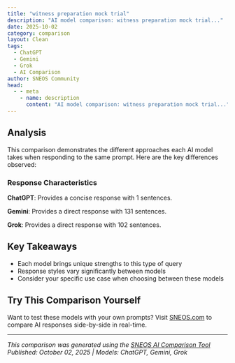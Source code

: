 ```yaml
---
title: "witness preparation mock trial"
description: "AI model comparison: witness preparation mock trial..."
date: 2025-10-02
category: comparison
layout: Clean
tags:
  - ChatGPT
  - Gemini
  - Grok
  - AI Comparison
author: SNEOS Community
head:
  - - meta
    - name: description
      content: "AI model comparison: witness preparation mock trial..."
---
```


<ChatComparison
  title="witness preparation mock trial"
  prompt="witness preparation mock trial"
  :responses='{
    "ChatGPT": "Preparing a witness for a mock trial is a critical step that involves several key elements. Here is a structured approach to witness preparation:\n\n### 1. Understand the Case\n- **Review the Case Facts**: Ensure the witness understands the details of the case, including the charges, claims, and main arguments from both sides.\n- **Know the Legal Context**: Briefly explain the applicable laws and how they relate to the testimony.\n\n### 2. Define the Witness&#x27;s Role\n- **Identify the Witness&#x27;s Perspective**: Discuss what the witness saw, heard, experienced, or knows.\n- **Discuss the Importance of Their Testimony**: Explain how their testimony fits into the overall case strategy.\n\n### 3. Review Relevant Materials\n- **Examine Evidence**: Review documents, photographs, videos, or any other evidence that relates to the witness&#x27;s testimony.\n- **Discuss Previous Statements**: Go over any prior statements the witness has made in depositions or reports to ensure consistency.\n\n### 4. Question Preparation\n- **Prepare Direct Examination Questions**: Draft a list of questions that the attorney will ask during direct examination. Focus on open-ended questions that allow the witness to narrate their story.\n- **Anticipate Cross-Examination**: Prepare the witness for questions they might face during cross-examination. This could include probing for inconsistencies or challenging their credibility.\n\n### 5. Practice Delivery\n- **Role Play**: Conduct a mock direct examination and cross-examination. Provide instant feedback on their delivery, body language, and clarity.\n- **Control Nervousness**: Teach techniques for managing stress and maintaining composure, such as deep breathing or visualization.\n\n### 6. Review Do’s and Don&#x27;ts\n- **Do’s**: \n  - Answer honestly and clearly.\n  - Listen carefully to questions before answering.\n  - Stay calm and take your time.\n  - Ask for clarification if a question is confusing.\n  \n- **Don&#x27;ts**:\n  - Don’t volunteer information not asked for.\n  - Avoid speculation or guessing.\n  - Don’t argue with the opposing attorney or express emotions.\n\n### 7. The Day of the Mock Trial\n- **Arrive Early**: Ensure the witness knows the importance of punctuality and being settled before the proceedings.\n- **Stay Focused**: Remind them to stay focused on their testimony and avoid discussions about the case outside of official proceedings.\n\n### 8. Post-Trial Reflection\n- **Debrief**: After the mock trial, have a discussion with the witness about how they felt the testimony went, what went well, and what could be improved.\n- **Feedback**: Provide constructive feedback based on their performance, and suggest areas for improvement for future trials.\n\nBy following this structured approach, you can help ensure your witness is well-prepared, confident, and effective in conveying their testimony during the mock trial.",
    "Gemini": "Okay, let\u0027s break down how to conduct effective witness preparation for a mock trial. This is a crucial element of success in any mock trial competition.\n\n**I. Goals of Witness Preparation**\n\n*   **Truthful and Compelling Testimony:** The primary goal is for the witness to deliver truthful testimony in a clear, concise, and believable manner. You\u0027re *not* coaching them to lie, but rather helping them present the truth in the most effective way.\n*   **Anticipating Questions:**  Prepare the witness for both direct examination (friendly questions from your side) and cross-examination (potentially hostile questions from the opposing side).\n*   **Understanding the Rules of Evidence:**  Ensure the witness understands basic evidentiary rules (e.g., hearsay, speculation) so they can avoid giving objectionable testimony.\n*   **Maintaining Composure and Credibility:** Help the witness remain calm, confident, and credible, even under pressure from cross-examination.\n*   **Staying Within the Scope of the Affidavit/Statement:**  The witness must stick to the facts provided in their pre-trial affidavit/statement.  They can\u0027t add new information during trial.\n*   **Presenting a Favorable Narrative:**  While sticking to the facts, help the witness emphasize details that support your case theory and minimize the impact of unfavorable facts.\n*   **Effective Communication:**  Work on the witness\u0027s tone, body language, and pace of speech to ensure they are understood and connect with the judge/jury.\n\n**II.  Key Steps in Witness Preparation**\n\n1.  **Initial Review and Understanding:**\n\n    *   **Affidavit/Statement:**  The very first step is for the witness to thoroughly read and understand their own affidavit/statement.  Make sure they know every detail contained within it.  They should be able to summarize it in their own words.\n    *   **Case Theory:** Explain the overall case theory to the witness and how their testimony fits into the larger narrative.  They need to understand why their testimony matters.  What are you trying to prove or disprove with their testimony?\n    *   **Key Facts:**  Identify the key facts that the witness will be testifying about. Highlight these facts in their statement.\n    *   **Weaknesses:** Discuss potential weaknesses in their testimony or inconsistencies in the facts.  Brainstorm ways to address these issues.\n\n2.  **Direct Examination Preparation:**\n\n    *   **Drafting Questions:**  Create a list of direct examination questions that will elicit the desired information from the witness in a logical and compelling order. The questions should be open-ended to allow the witness to tell their story naturally.\n    *   **Practicing the Direct:**  Conduct multiple practice sessions where you ask the direct examination questions and the witness answers.\n        *   **Focus on Clarity and Conciseness:**  Encourage the witness to give clear, concise answers.  Avoid rambling or speculation.\n        *   **Encourage Storytelling:**  Help the witness tell their story in a natural and engaging way.  Encourage them to use vivid language and descriptive details.\n        *   **\u0022Why\u0022 Questions:**  Use \u0022why\u0022 questions to elicit explanations and motivations.\n        *   **\u0022How\u0022 Questions:** Use \u0022how\u0022 questions to elicit details and descriptions of events.\n        *   **Exhibits:** If there are exhibits, practice introducing them through the witness.  Make sure the witness can properly identify and authenticate the exhibit.\n    *   **Refine and Adjust:**  Based on the practice sessions, refine the questions and the witness\u0027s answers.  Address any areas of confusion or weakness.\n\n3.  **Cross-Examination Preparation:**\n\n    *   **Anticipating Questions:**  Brainstorm a list of potential cross-examination questions.  Think about the opposing side\u0027s case theory and how they will try to attack the witness\u0027s credibility or the facts.\n    *   **Practicing the Cross:**  Conduct practice sessions where you play the role of the opposing attorney and ask the witness tough, challenging questions.\n        *   **Stress Test:**  Don\u0027t be afraid to be aggressive in your cross-examination. This will help the witness prepare for the pressure of trial.\n        *   **Impeachment:**  Practice impeaching the witness with their prior statement. This will help them understand how the opposing side might try to attack their credibility.\n        *   **Hypothetical Questions:**  Ask hypothetical questions to test the witness\u0027s reasoning and ability to think on their feet.\n    *   **Developing Strategies for Cross-Examination:**  Help the witness develop strategies for answering difficult questions:\n        *   **Listen Carefully:**  The most important thing is to listen carefully to the question.  Don\u0027t interrupt or jump to conclusions.\n        *   **Understand the Question:**  If the witness doesn\u0027t understand the question, they should ask the attorney to repeat or rephrase it.\n        *   **Answer Truthfully:**  The witness should always answer truthfully, even if the answer is unfavorable.\n        *   **Don\u0027t Speculate:**  If the witness doesn\u0027t know the answer, they should say \u0022I don\u0027t know.\u0022  They should never speculate or guess.\n        *   **Be Concise:**  Answer the question directly and avoid providing unnecessary information.\n        *   **Don\u0027t Argue:**  The witness should never argue with the attorney.  They should remain calm and respectful, even if the attorney is being aggressive.\n        *   **\u0022I don\u0027t recall\u0022 is acceptable.** However, don\u0027t overuse it.\n        *   **\u0022That\u0027s not what I meant\u0022 or \u0022That\u0027s not what I said\u0022** can be used carefully to clarify misunderstandings.\n    *   **Addressing Problem Areas:**  Focus on the areas where the witness struggled during the practice cross-examination.  Develop strategies for handling these difficult questions.\n\n4.  **Rules of Evidence:**\n\n    *   **Hearsay:** Explain what hearsay is and how to avoid it.  (Generally, an out-of-court statement offered to prove the truth of the matter asserted.)\n    *   **Speculation:**  Explain that the witness should only testify about what they personally observed or know.  They should not speculate or guess.\n    *   **Relevance:**  Make sure the witness understands that their testimony must be relevant to the case.\n    *   **Foundation:** Briefly explain the need to lay a foundation for evidence (e.g., identifying an object).\n    *   **Objections:**  Explain that attorneys will object to certain questions or answers. The witness should stop talking immediately when an objection is made and wait for the judge to rule.\n\n5.  **Demeanor and Presentation:**\n\n    *   **Eye Contact:**  Encourage the witness to make eye contact with the judge/jury when answering questions.\n    *   **Posture:**  Advise the witness to sit up straight and maintain good posture.\n    *   **Voice:**  Speak clearly and loudly enough to be heard.  Avoid mumbling or speaking too quickly.\n    *   **Body Language:**  Be aware of body language.  Avoid fidgeting, crossing arms, or other distracting behaviors.  Try to project confidence.\n    *   **Dress Appropriately:**  Dress professionally.\n\n6.  **Ethical Considerations:**\n\n    *   **Truthfulness:**  Emphasize the importance of telling the truth.  It is unethical and illegal to coach a witness to lie.\n    *   **Fairness:**  Explain that the goal of witness preparation is to help the witness present the truth in the most effective way, not to distort or conceal the truth.\n\n**III.  Specific Tips and Techniques**\n\n*   **Start Early:**  Don\u0027t wait until the last minute to prepare your witnesses.  Give them plenty of time to review their statements and practice their testimony.\n*   **Be Patient:**  Witness preparation can be a time-consuming process.  Be patient with your witnesses and provide them with the support they need.\n*   **Use Visual Aids:**  Use diagrams, timelines, or other visual aids to help the witness understand the facts of the case.\n*   **Record Practice Sessions:**  Record practice sessions so the witness can review their performance and identify areas for improvement.\n*   **Provide Feedback:**  Provide constructive feedback to the witness after each practice session.\n*   **Mock Objections:** Introduce mock objections during practice to familiarize the witness with the process.\n*   **Vary the Style:** Change up the style of questioning during practice to simulate the different approaches you might encounter at trial.\n\n**IV. Example Scenario and Questions (Illustrative)**\n\nLet\u0027s say your witness is an eyewitness to a car accident.\n\n*   **Weakness:** The witness admits they were 50 feet away when the accident occurred.\n\n*   **Direct Examination:**\n\n    *   \u0022Please state your name and address for the record.\u0022\n    *   \u0022Where were you on the afternoon of July 15th?\u0022\n    *   \u0022Could you describe what you saw?\u0022 (Open-ended)\n    *   \u0022How far away were you from the intersection when the collision occurred?\u0022\n    *   \u0022Can you describe the vehicles involved?\u0022\n    *   \u0022Did you notice anything about the traffic signals at the time?\u0022\n    *   \u0022In your opinion, which driver caused the accident, and why?\u0022\n\n*   **Cross-Examination (Anticipated Questions):**\n\n    *   \u0022Isn\u0027t it true that you were 50 feet away when the accident happened?\u0022 (Leading)\n    *   \u0022So, you couldn\u0027t see the faces of the drivers, could you?\u0022\n    *   \u0022Isn\u0027t it possible that your view was partially obstructed by a tree?\u0022\n    *   \u0022You said the light was green, but isn\u0027t it possible you misremembered?\u0022\n    *   \u0022Have you ever had any issues with your eyesight?\u0022\n    *   \u0022You gave a statement to the police that contradicts what you just said, didn\u0027t you?\u0022 (Impeachment)\n\n*   **Strategies for Cross-Examination (for the Witness):**\n\n    *   \u0022Yes, I was 50 feet away, but I had a clear and unobstructed view of the intersection.\u0022 (Addressing the distance issue)\n    *   \u0022While I couldn\u0027t see their faces, I could clearly see the color of the cars and their movements.\u0022 (Minimizing the impact of not seeing faces)\n    *   \u0022There was a tree nearby, but it did not obstruct my view of the intersection or the traffic signals.\u0022 (Addressing potential obstructions)\n    *   \u0022I am confident that the light was green. I remember it clearly.\u0022 (Reaffirming the key fact)\n    *    \u0022Yes, I may have given a statement to the police that is slightly different, but my memory is more clear today than it was on the date I gave the police my statement.\u0022\n\n**V.  Important Reminders**\n\n*   **Don\u0027t Lead the Witness:**  In real court, you can\u0027t lead your own witness on direct examination. Model that in mock trial.  Your questions should be open-ended, not suggesting the answer.\n*   **Objections During Prep:** During prep, *simulate* the objection process. Explain common objections like hearsay, speculation, leading, lack of foundation, relevance, etc. Stop the witness when you hear something objectionable, explain the objection, and then help them rephrase their answer.\n*   **Document Everything:** Keep a log of your witness preparation sessions, including the dates, times, topics covered, and any specific feedback provided. This will help you track the witness\u0027s progress and ensure that you have covered all the necessary topics.\n\nBy following these steps and techniques, you can effectively prepare your witnesses for a mock trial and increase your chances of success. Good luck! Remember, the key is practice, practice, practice!\n",
    "Grok": "Witness preparation is a critical component of a successful mock trial. It involves helping a witness feel confident, credible, and prepared to deliver their testimony in a clear and persuasive manner. Below is a step-by-step guide to preparing a witness for a mock trial, along with tips and sample questions to use during preparation.\n\n---\n\n### **Goals of Witness Preparation**\n1. **Familiarity with the Case**: Ensure the witness understands their role, the facts of the case, and their character\u2019s background.\n2. **Clarity and Confidence**: Help the witness communicate their testimony clearly, confidently, and convincingly.\n3. **Anticipate Questions**: Prepare the witness for both direct and cross-examination questions.\n4. **Credibility**: Teach the witness to remain calm, honest, and believable, even under pressure.\n5. **Consistency**: Ensure the witness\u2019s testimony aligns with the case theory and other evidence.\n\n---\n\n### **Steps for Witness Preparation**\n\n#### **1. Understand the Witness\u2019s Role**\n- Review the witness statement or affidavit (provided in the mock trial materials) with the witness.\n- Discuss the witness\u2019s background, personality, and perspective on the events of the case.\n- Identify whether the witness is a fact witness (describing what they saw/heard) or an expert witness (providing specialized knowledge).\n\n**Example Discussion Points:**\n- \u201CWhat is your relationship to the defendant/plaintiff?\u201D\n- \u201CWhat do you know about the events in question?\u201D\n- \u201CHow does your character feel about the situation? Are they biased or neutral?\u201D\n\n#### **2. Develop the Witness\u2019s Story**\n- Help the witness create a clear, chronological narrative of the events they will testify about.\n- Focus on key details that support your case theory while avoiding irrelevant information.\n- Ensure the witness avoids speculation or stating opinions unless asked (unless they are an expert witness).\n\n**Tips:**\n- Use the \u201C5 W\u2019s\u201D (Who, What, Where, When, Why) to structure their story.\n- Encourage the witness to memorize key dates, times, and facts but avoid sounding rehearsed.\n\n#### **3. Practice Direct Examination**\n- Prepare a list of open-ended questions to guide the witness through their testimony during direct examination.\n- Teach the witness to answer in full sentences and elaborate when appropriate to provide context.\n- Emphasize the importance of sticking to the facts and not volunteering extra information.\n\n**Sample Direct Examination Questions:**\n- \u201CCan you describe what you saw on the night of the incident?\u201D\n- \u201CWhere were you when you heard the argument?\u201D\n- \u201CHow did the defendant behave during this event?\u201D\n- \u201CWhat did you do next?\u201D\n\n**Practice Tip:** Conduct a mock direct examination with the witness. Provide feedback on their tone, clarity, and eye contact. Encourage them to speak to the judge or jury (or audience in a mock trial setting).\n\n#### **4. Prepare for Cross-Examination**\n- Explain that the opposing counsel will try to challenge their credibility, catch inconsistencies, or highlight biases.\n- Teach the witness to listen carefully to questions, pause before answering, and avoid arguing with the attorney.\n- Practice answering leading questions (yes/no questions) concisely and honestly.\n\n**Sample Cross-Examination Questions:**\n- \u201CIsn\u2019t it true that you couldn\u2019t see clearly because it was dark?\u201D\n- \u201CYou have a personal relationship with the defendant, don\u2019t you?\u201D\n- \u201CHow can you be sure about what you heard if you were 50 feet away?\u201D\n- \u201CDidn\u2019t you tell someone else a different version of this story?\u201D\n\n**Tips for Handling Cross-Examination:**\n- If the witness doesn\u2019t know the answer, they should say, \u201CI don\u2019t know,\u201D rather than guess.\n- If they make a mistake, they should correct it calmly without appearing flustered.\n- Teach them to avoid saying \u201CI think\u201D or \u201Cmaybe\u201D too often, as it undermines credibility.\n\n#### **5. Work on Delivery and Demeanor**\n- Encourage the witness to speak clearly, at a moderate pace, and with appropriate emotion (based on their character).\n- Advise them to maintain eye contact with the judge or jury when answering questions.\n- Remind them to avoid fidgeting, slouching, or appearing nervous.\n\n**Body Language Tips:**\n- Sit up straight and keep hands on the table or lap (not crossed).\n- Avoid looking at notes unless absolutely necessary (notes are often not allowed in mock trials).\n- Stay composed, even if the opposing counsel is aggressive.\n\n#### **6. Address Weaknesses**\n- Identify any potential weaknesses in the witness\u2019s testimony (e.g., bias, gaps in memory, inconsistent statements).\n- Prepare the witness to explain these weaknesses honestly without losing credibility.\n- If the witness has a criminal record or past mistakes (if part of the case materials), teach them to own up to it if asked, without over-explaining.\n\n**Example:**\n- Attorney: \u201CIsn\u2019t it true you were convicted of theft five years ago?\u201D\n- Witness: \u201CYes, that is true, but I have worked hard to rebuild my life since then.\u201D\n\n#### **7. Conduct Mock Testimony Sessions**\n- Simulate both direct and cross-examination in a realistic setting with other team members acting as attorneys.\n- Rotate team members to ask unexpected or challenging questions to mimic a real cross-examination.\n- Provide constructive feedback after each session, focusing on content, delivery, and handling of tough questions.\n\n#### **8. Explain Courtroom Etiquette**\n- Teach the witness how to address the judge (e.g., \u201CYour Honor\u201D) and follow courtroom procedures.\n- Remind them to wait for the question to finish before answering and to stop speaking if there is an objection.\n- Explain the importance of staying in character throughout their testimony.\n\n---\n\n### **Additional Tips for Coaches and Attorneys**\n- **Tailor Questions to the Witness**: Ensure the questions during direct examination highlight the witness\u2019s strengths and key contributions to the case.\n- **Don\u2019t Over-Coach**: Avoid scripting answers word-for-word, as it can make the witness sound robotic or rehearsed. Instead, focus on themes and key points.\n- **Build Confidence**: Reassure the witness that it\u2019s okay to make minor mistakes as long as they remain calm and truthful.\n- **Time Management**: Ensure the witness\u2019s testimony fits within any time limits for direct or cross-examination in the mock trial competition rules.\n\n---\n\n### **Sample Witness Preparation Checklist**\n1. Review witness statement and case materials with the witness.\n2. Develop a clear, concise narrative of the witness\u2019s testimony.\n3. Prepare and practice direct examination questions.\n4. Anticipate and practice cross-examination challenges.\n5. Work on delivery (voice, tone, body language).\n6. Conduct mock testimony sessions with feedback.\n7. Address potential weaknesses or inconsistencies.\n8. Review courtroom etiquette and procedures.\n\n---\n\n### **Common Mistakes to Avoid**\n- **Memorizing a Script**: Witnesses should understand their story, not recite lines, to avoid sounding unnatural.\n- **Arguing During Cross-Examination**: Witnesses should remain calm and not become defensive or combative.\n- **Overloading with Details**: Stick to relevant facts; too much information can confuse the jury or open up more areas for cross-examination.\n- **Ignoring Character Traits**: If the witness is supposed to be nervous, angry, or shy, their demeanor should reflect that (within reason).\n\n---\n\nBy thoroughly preparing witnesses using these steps, you can ensure they are ready to testify effectively and contribute to a compelling mock trial performance. If you have a specific case or witness role in mind, I can help tailor questions or scenarios further! Let me know."
  }'
  published-date="03:02"
/>

## Analysis

This comparison demonstrates the different approaches each AI model takes when responding to the same prompt. Here are the key differences observed:

### Response Characteristics

**ChatGPT**: Provides a concise response with 1 sentences. 

**Gemini**: Provides a direct response with 131 sentences. 

**Grok**: Provides a direct response with 102 sentences. 

## Key Takeaways

- Each model brings unique strengths to this type of query
- Response styles vary significantly between models
- Consider your specific use case when choosing between these models

## Try This Comparison Yourself

Want to test these models with your own prompts? Visit [SNEOS.com](https://sneos.com) to compare AI responses side-by-side in real-time.

---

*This comparison was generated using the [SNEOS AI Comparison Tool](https://sneos.com)*
*Published: October 02, 2025 | Models: ChatGPT, Gemini, Grok*
